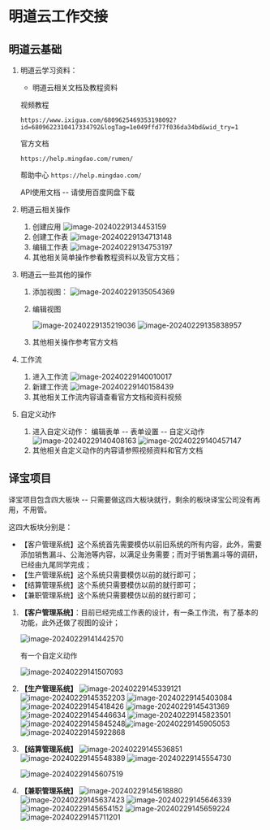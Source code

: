 # 明道云工作交接

## 明道云基础

1. 明道云学习资料：

    - 明道云相关文档及教程资料

    视频教程

    `https://www.ixigua.com/6809625469353198092?id=6809622310417334792&logTag=1e049ffd77f036da34bd&wid_try=1`

    官方文档

    `https://help.mingdao.com/rumen/`

    帮助中心
    `https://help.mingdao.com/`

    API使用文档 -- 请使用百度网盘下载

2. 明道云相关操作

    1. 创建应用
        ![image-20240229134453159](D:\TextFiles\MDFiles\my_note\实习\工作交接\assets\image-20240229134453159.png)
    2. 创建工作表
        ![image-20240229134713148](D:\TextFiles\MDFiles\my_note\实习\工作交接\assets\image-20240229134713148.png)
    3. 编辑工作表
        ![image-20240229134753197](D:\TextFiles\MDFiles\my_note\实习\工作交接\assets\image-20240229134753197.png)
    4. 其他相关简单操作参看教程资料以及官方文档；

3. 明道云一些其他的操作

    1. 添加视图：
        ![image-20240229135054369](D:\TextFiles\MDFiles\my_note\实习\工作交接\assets\image-20240229135054369.png)

    2. 编辑视图

        ![image-20240229135219036](D:\TextFiles\MDFiles\my_note\实习\工作交接\assets\image-20240229135343711.png)
        ![image-20240229135838957](D:\TextFiles\MDFiles\my_note\实习\工作交接\assets\image-20240229135838957.png)

    3. 其他相关操作参考官方文档

4. 工作流

    1. 进入工作流
        ![image-20240229140010017](D:\TextFiles\MDFiles\my_note\实习\工作交接\assets\image-20240229140010017.png)
    2. 新建工作流
        ![image-20240229140158439](D:\TextFiles\MDFiles\my_note\实习\工作交接\assets\image-20240229140158439.png)
    3. 其他相关工作流内容请查看官方文档和资料视频

5. 自定义动作

    1. 进入自定义动作： 编辑表单  -- 表单设置  -- 自定义动作
        ![image-20240229140408163](D:\TextFiles\MDFiles\my_note\实习\工作交接\assets\image-20240229140408163.png)
        ![image-20240229140457147](D:\TextFiles\MDFiles\my_note\实习\工作交接\assets\image-20240229140457147.png)
    2. 其他相关自定义动作的内容请参照视频资料和官方文档


## 译宝项目

译宝项目包含四大板块 -- 只需要做这四大板块就行，剩余的板块译宝公司没有再用，不用管。

这四大板块分别是：

- 【客户管理系统】这个系统首先需要模仿以前旧系统的所有内容，此外，需要添加销售漏斗、公海池等内容，以满足业务需要；而对于销售漏斗等的调研，已经由九尾同学完成；
- 【生产管理系统】这个系统只需要模仿以前的就行即可；
- 【结算管理系统】这个系统只需要模仿以前的就行即可；
- 【兼职管理系统】这个系统只需要模仿以前的就行即可；

1. **【客户管理系统】**：目前已经完成工作表的设计，有一条工作流，有了基本的功能，此外还做了视图的设计；

    ![image-20240229141442570](D:\TextFiles\MDFiles\my_note\实习\工作交接\assets\image-20240229141442570.png)

    有一个自定义动作

    ![image-20240229141507093](D:\TextFiles\MDFiles\my_note\实习\工作交接\assets\image-20240229141507093.png)

2. **【生产管理系统】**
    ![image-20240229145339121](D:\TextFiles\MDFiles\my_note\实习\工作交接\assets\image-20240229145339121.png)
    ![image-20240229145352203](D:\TextFiles\MDFiles\my_note\实习\工作交接\assets\image-20240229145352203.png)
    ![image-20240229145403084](D:\TextFiles\MDFiles\my_note\实习\工作交接\assets\image-20240229145403084.png)
    ![image-20240229145418426](D:\TextFiles\MDFiles\my_note\实习\工作交接\assets\image-20240229145418426.png)
    ![image-20240229145431369](D:\TextFiles\MDFiles\my_note\实习\工作交接\assets\image-20240229145431369.png)
    ![image-20240229145446634](D:\TextFiles\MDFiles\my_note\实习\工作交接\assets\image-20240229145446634.png)
    ![image-20240229145823501](D:\TextFiles\MDFiles\my_note\实习\工作交接\assets\image-20240229145823501.png)
    ![image-20240229145845248](D:\TextFiles\MDFiles\my_note\实习\工作交接\assets\image-20240229145845248.png)![image-20240229145905053](D:\TextFiles\MDFiles\my_note\实习\工作交接\assets\image-20240229145905053.png)
    ![image-20240229145922868](D:\TextFiles\MDFiles\my_note\实习\工作交接\assets\image-20240229145922868.png)

3. **【结算管理系统】**
    ![image-20240229145536851](D:\TextFiles\MDFiles\my_note\实习\工作交接\assets\image-20240229145536851.png)
    ![image-20240229145548389](D:\TextFiles\MDFiles\my_note\实习\工作交接\assets\image-20240229145548389.png)
    ![image-20240229145554730](D:\TextFiles\MDFiles\my_note\实习\工作交接\assets\image-20240229145554730.png)

    ![image-20240229145607519](D:\TextFiles\MDFiles\my_note\实习\工作交接\assets\image-20240229145607519.png)

4. **【兼职管理系统】**
    ![image-20240229145618880](D:\TextFiles\MDFiles\my_note\实习\工作交接\assets\image-20240229145618880.png)
    ![image-20240229145637423](D:\TextFiles\MDFiles\my_note\实习\工作交接\assets\image-20240229145637423.png)
    ![image-20240229145646339](D:\TextFiles\MDFiles\my_note\实习\工作交接\assets\image-20240229145646339.png)
    ![image-20240229145654152](D:\TextFiles\MDFiles\my_note\实习\工作交接\assets\image-20240229145654152.png)
    ![image-20240229145659224](D:\TextFiles\MDFiles\my_note\实习\工作交接\assets\image-20240229145659224.png)
    ![image-20240229145711201](D:\TextFiles\MDFiles\my_note\实习\工作交接\assets\image-20240229145711201.png)

















































